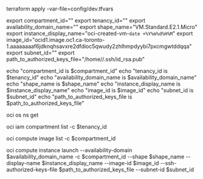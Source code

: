 terraform apply -var-file=config/dev.tfvars

export compartment_id="<compartment ocid>"
export tenancy_id="<tenancy ocid>"
export availability_domain_name="<availability domain name>"
export shape_name="VM.Standard.E2.1.Micro"
export instance_display_name="oci-created-vm-`date +%Y%m%d%H%M`"
export image_id="ocid1.image.oc1.ca-toronto-1.aaaaaaaaf6jdknqhsavxre2dfdioc5qwudy2zhlhmpdyybi7pxcmgwtddqqa"
export subnet_id="<subnet ocid>"
export path_to_authorized_keys_file="/home/<username>/.ssh/id_rsa.pub"

echo "compartment_id is $compartment_id"
echo "tenancy_id is $tenancy_id"
echo "availability_domain_name is $availability_domain_name"
echo "shape_name is $shape_name"
echo "instance_display_name is $instance_display_name"
echo "image_id is $image_id"
echo "subnet_id is $subnet_id"
echo "path_to_authorized_keys_file is $path_to_authorized_keys_file"

oci os ns get

oci iam compartment list -c $tenancy_id

oci compute image list -c $compartment_id

oci compute instance launch --availability-domain $availability_domain_name -c $compartment_id --shape $shape_name   --display-name $instance_display_name   --image-id $image_id --ssh-authorized-keys-file $path_to_authorized_keys_file --subnet-id  $subnet_id
